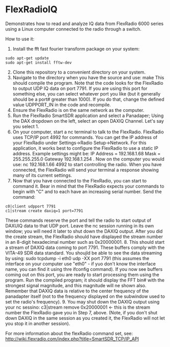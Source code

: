 # FlexRadioIQ
Demonstrates how to read and analyze IQ data from FlexRadio 6000 series
using a Linux computer connected to the radio through a switch.

How to use it:
1. Install the fft fast fourier transform package on your system:
 ```
 sudo apt-get update
 sudo apt-get install fftw-dev
 ```
2. Clone this repository to a convenient directory on your system.
3. Navigate to the directory when you have the source and use:  make
This should compile the program. Note that the code looks for the
FlexRadio to output UDP IQ data on port 7791. If you are using this
port for something else, you can select whatever port you like
(but it generally should be a port# greater than 1000). If you do
that, change the defined value UDPPORT_IN in the code and recompile.
4. Ensure the FlexRadio is on the same network as the computer.
5. Run the FlexRadio SmartSDR application and select a Panadaper;
Using the DAX dropdown on the left, select an open DAXIQ Channel.
Let's say you select 1.
6. On your computer, start a nc terminal to talk to the FlexRadio.
FlexRadio uses TCP/IP port 4992 for commands. You can get the IP
address of your FlexRadio under Settings->Radio Setup->Network.
For this application, it works best to configure the FlexRadio to
use a static IP address. Example settings might be: IP Address = 
192.168.1.68  Mask = 255.255.255.0  Gateway 192.168.1.254 . Now
on the computer you would use:   nc 192.168.1.66 4992 to start
controlling the radio. When you have connected, the FlexRadio will
send your terminal a response showing many of its current settings.
7. Now that you have connected to the FlexRadio, you can start to
command it. Bear in mind that the FlexRadio expects your commands to
begin with "C" and to each have an increasing serial number. Send the
command:     
```
c0|client udpport 7791        
c1|stream create daxiq=1 port=7791
```

These commands reserve the port and tell the radio to start output
of DAXUIQ data to that UDP port.
Leave the nc session running in its own window; you will need it
later to shut down the DAXIQ output. After you did the create stream,
the FlexRadio should have displayed the stream number in an 8-digit
hexadecimal number such as 0x20000001.
8. This should start a stream of DAXIQ data coming to port 7791. These
buffers comply with the VITA-49 SDR data standard. You shoujld be
able to see the data streaming by using: sudo tcpdump -i eth0 udp -XX port 7791
(this assumes the interface on your computer use "eth0" - if yuo
don't know the interface name, you can find it using thre ifconfig command).
If you now see buffers coming out on this port, you are ready to
start processing them using the program. Run the compiled program;
it should display the FFT bin# with the strongest signal magnitude, and
this magnitude will ne shown also. Remember that DAXIQ data is relative
to the center frequency of the panadapter itself (not to the frequency
displayed on the subwindow used to set the radio's frequency).
9. You may shut down the DAXIQ output using your nc sessino:
c3|stream remove 0x20000001       <- this is the stream number the
FlexRadio gave you in Step 7, above. (Note, if you don't shut down
DAXIQ in the same session as you created it, the FlexRadio will not
let you stop it in another session).

For more information about the flexRadio command set, see:
http://wiki.flexradio.com/index.php?title=SmartSDR_TCP/IP_API



